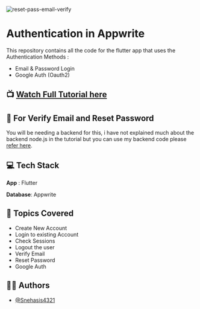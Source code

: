 
![reset-pass-email-verify](https://github.com/Snehasis4321/email_google_auth_flutter_appwrite/assets/96995340/690d09c6-5d85-4b15-9564-089920dc7daa)
# Authentication in Appwrite

This repository contains all the code for the flutter app that uses the Authentication Methods :
- Email & Password Login
- Google Auth (Oauth2)

## 📺 [Watch Full Tutorial here](https://youtu.be/MCKGFqcY-mU)

## 📝 For Verify Email and Reset Password

You will be needing a backend for this, i have not explained much about the backend node.js in the tutorial but you can use my backend code please [refer here](https://github.com/Snehasis4321/reset_and_verifyemail_node_appwrite).


## 💻 Tech Stack
**App** : Flutter

**Database**: Appwrite




## 📔 Topics Covered 
- Create New Account
- Login to existing Account
- Check Sessions
- Logout the user
- Verify Email
- Reset Password
- Google Auth


## 👨‍💻 Authors 
- [@Snehasis4321](https://www.github.com/snehasis4321)


